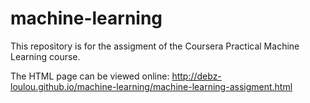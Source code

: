 # machine-learning
This repository is for the assigment of the Coursera Practical Machine Learning course.

The HTML page can be viewed online: http://debz-loulou.github.io/machine-learning/machine-learning-assigment.html
